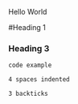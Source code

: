 Hello World

#Heading 1


### Heading 3

`code example`

    4 spaces indented

```
3 backticks
```
